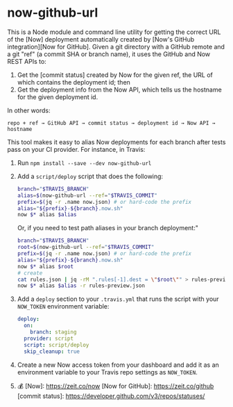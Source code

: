 # now-github-url
This is a Node module and command line utility for getting the correct URL of
the [Now] deployment automatically created by [Now's GitHub integration][Now for GitHub].
Given a git directory with a GitHub remote and a git "ref" (a commit SHA or
branch name), it uses the GitHub and Now REST APIs to:

1. Get the [commit status] created by Now for the given ref, the URL of which
   contains the deployment id; then
1. Get the deployment info from the Now API, which tells us the hostname for
   the given deployment id.

In other words:

```
repo + ref → GitHub API → commit status → deployment id → Now API → hostname
```

This tool makes it easy to alias Now deployments for each branch after tests
pass on your CI provider. For instance, in Travis:

1. Run `npm install --save --dev now-github-url`
1. Add a `script/deploy` script that does the following:

    ```bash
    branch="$TRAVIS_BRANCH"
    alias=$(now-github-url --ref="$TRAVIS_COMMIT"
    prefix=$(jq -r .name now.json) # or hard-code the prefix
    alias="${prefix}-${branch}.now.sh"
    now $* alias $alias
    ```

    Or, if you need to test path aliases in your branch deployment:"

    ```bash
    branch="$TRAVIS_BRANCH"
    root=$(now-github-url --ref="$TRAVIS_COMMIT"
    prefix=$(jq -r .name now.json) # or hard-code the prefix
    alias="${prefix}-${branch}.now.sh"
    now $* alias $root
    # create
    cat rules.json | jq -rM ".rules[-1].dest = \"$root\"" > rules-preview.json
    now $* alias $alias -r rules-preview.json
    ```

1. Add a `deploy` section to your `.travis.yml` that runs the script with your
   `NOW_TOKEN` environment variable:

    ```yaml
    deploy:
      on:
        branch: staging
      provider: script
      script: script/deploy
      skip_cleanup: true
    ```

1. Create a new Now access token from your dashboard and add it as an
   environment variable to your Travis repo settings as `NOW_TOKEN`.

1. 💰
[Now]: https://zeit.co/now
[Now for GitHub]: https://zeit.co/github
[commit status]: https://developer.github.com/v3/repos/statuses/
